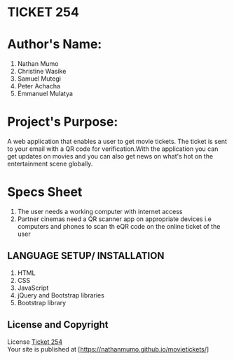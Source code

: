# TICKET 254
# Author's Name:
 1. Nathan Mumo
 2. Christine Wasike
 3. Samuel Mutegi
 4. Peter Achacha
 5. Emmanuel Mulatya
# Project's Purpose:
A web application that enables a user to get movie tickets. The ticket is sent to your email with a QR code for verification.With the application you
can get updates on movies and you can also get news on what's hot on the entertainment scene globally.
# Specs Sheet
1. The user needs a working computer with internet access
2. Partner cinemas need a QR scanner app on appropriate devices i.e computers and phones to scan th eQR code on the  online ticket of the user

## LANGUAGE SETUP/ INSTALLATION
   1. HTML
   2. CSS
   3. JavaScript
   4. jQuery and Bootstrap libraries
   5. Bootstrap library


## License and Copyright

License [Ticket 254](license)<br>
Your site is published at [https://nathanmumo.github.io/movietickets/]
